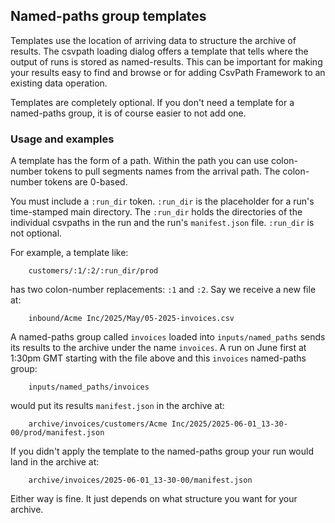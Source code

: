 ## Named-paths group templates

Templates use the location of arriving data to structure the archive of results. The csvpath loading dialog offers a template that tells where the output of runs is stored as named-results. This can be important for making your results easy to find and browse or for adding CsvPath Framework to an existing data operation.

Templates are completely optional. If you don't need a template for a named-paths group, it is of course easier to not add one.

### Usage and examples

A template has the form of a path. Within the path you can use colon-number tokens to pull segments names from the arrival path. The colon-number tokens are 0-based.

You must include a `:run_dir` token. `:run_dir` is the placeholder for a run's time-stamped main directory. The `:run_dir` holds the directories of the individual csvpaths in the run and the run's `manifest.json` file. `:run_dir` is not optional.

For example, a template like:

```
    customers/:1/:2/:run_dir/prod
```

has two colon-number replacements: `:1` and `:2`. Say we receive a new file at:

```
    inbound/Acme Inc/2025/May/05-2025-invoices.csv
```

A named-paths group called `invoices` loaded into `inputs/named_paths` sends its results to the archive under the name `invoices`. A run on June first at 1:30pm GMT starting with the file above and this `invoices` named-paths group:

```
    inputs/named_paths/invoices
```

would put its results `manifest.json` in the archive at:

```
    archive/invoices/customers/Acme Inc/2025/2025-06-01_13-30-00/prod/manifest.json
```

If you didn't apply the template to the named-paths group your run would land in the archive at:

```
    archive/invoices/2025-06-01_13-30-00/manifest.json
```

Either way is fine. It just depends on what structure you want for your archive.


